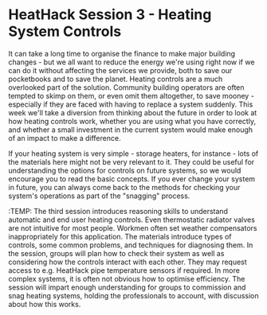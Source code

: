# HeatHack Session 3 - Heating System Controls

It can take a long time to organise the finance to make major building changes - but we all want to reduce the energy we're using right now if we can do it without affecting the services we provide, both to save our pocketbooks and to save the planet.  Heating controls are a much overlooked part of the solution.  Community building operators are often tempted to skimp on them, or even omit them altogether, to save mooney - especially if they are faced with having to replace a system suddenly.  This week we'll take a diversion from thinking about the future in order to look at how heating controls work, whether you are using what you have correctly, and whether a small investment in the current system would make enough of an impact to make a difference. 

If your heating system is very simple - storage heaters, for instance - lots of the materials here might not be very relevant to it.  They could be useful for understanding the options for controls on future systems, so we would encourage you to read the basic concepts.  If you ever change your system in future, you can always come back to the methods for checking your system's operations as part of the "snagging" process.


:TEMP:
The third session introduces reasoning skills to understand automatic and end user heating controls. Even thermostatic
radiator valves are not intuitive for most people. Workmen often set weather compensators inappropriately for this
application. The materials introduce types of controls, some common problems, and techniques for diagnosing them. In
the session, groups will plan how to check their system as well as considering how the controls interact with each other.
They may request access to e.g. HeatHack pipe temperature sensors if required. In more complex systems, it is often not
obvious how to optimise efficiency. The session will impart enough understanding for groups to commission and snag
heating systems, holding the professionals to account, with discussion about how this works.

```{tableofcontents}
```
